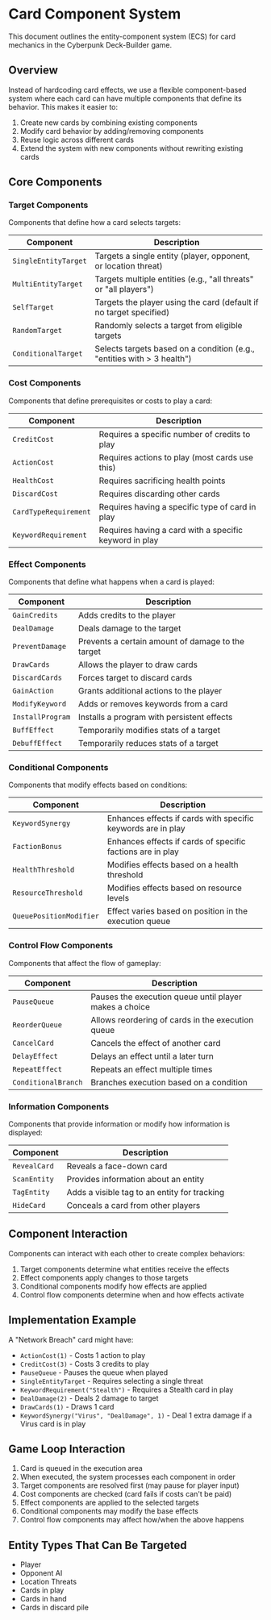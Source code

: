 # Card Component System

This document outlines the entity-component system (ECS) for card mechanics in the Cyberpunk Deck-Builder game.

## Overview

Instead of hardcoding card effects, we use a flexible component-based system where each card can have multiple components that define its behavior. This makes it easier to:

1. Create new cards by combining existing components
2. Modify card behavior by adding/removing components
3. Reuse logic across different cards
4. Extend the system with new components without rewriting existing cards

## Core Components

### Target Components

Components that define how a card selects targets:

| Component | Description |
|-----------|-------------|
| `SingleEntityTarget` | Targets a single entity (player, opponent, or location threat) |
| `MultiEntityTarget` | Targets multiple entities (e.g., "all threats" or "all players") |
| `SelfTarget` | Targets the player using the card (default if no target specified) |
| `RandomTarget` | Randomly selects a target from eligible targets |
| `ConditionalTarget` | Selects targets based on a condition (e.g., "entities with > 3 health") |

### Cost Components

Components that define prerequisites or costs to play a card:

| Component | Description |
|-----------|-------------|
| `CreditCost` | Requires a specific number of credits to play |
| `ActionCost` | Requires actions to play (most cards use this) |
| `HealthCost` | Requires sacrificing health points |
| `DiscardCost` | Requires discarding other cards |
| `CardTypeRequirement` | Requires having a specific type of card in play |
| `KeywordRequirement` | Requires having a card with a specific keyword in play |

### Effect Components

Components that define what happens when a card is played:

| Component | Description |
|-----------|-------------|
| `GainCredits` | Adds credits to the player |
| `DealDamage` | Deals damage to the target |
| `PreventDamage` | Prevents a certain amount of damage to the target |
| `DrawCards` | Allows the player to draw cards |
| `DiscardCards` | Forces target to discard cards |
| `GainAction` | Grants additional actions to the player |
| `ModifyKeyword` | Adds or removes keywords from a card |
| `InstallProgram` | Installs a program with persistent effects |
| `BuffEffect` | Temporarily modifies stats of a target |
| `DebuffEffect` | Temporarily reduces stats of a target |

### Conditional Components

Components that modify effects based on conditions:

| Component | Description |
|-----------|-------------|
| `KeywordSynergy` | Enhances effects if cards with specific keywords are in play |
| `FactionBonus` | Enhances effects if cards of specific factions are in play |
| `HealthThreshold` | Modifies effects based on a health threshold |
| `ResourceThreshold` | Modifies effects based on resource levels |
| `QueuePositionModifier` | Effect varies based on position in the execution queue |

### Control Flow Components

Components that affect the flow of gameplay:

| Component | Description |
|-----------|-------------|
| `PauseQueue` | Pauses the execution queue until player makes a choice |
| `ReorderQueue` | Allows reordering of cards in the execution queue |
| `CancelCard` | Cancels the effect of another card |
| `DelayEffect` | Delays an effect until a later turn |
| `RepeatEffect` | Repeats an effect multiple times |
| `ConditionalBranch` | Branches execution based on a condition |

### Information Components

Components that provide information or modify how information is displayed:

| Component | Description |
|-----------|-------------|
| `RevealCard` | Reveals a face-down card |
| `ScanEntity` | Provides information about an entity |
| `TagEntity` | Adds a visible tag to an entity for tracking |
| `HideCard` | Conceals a card from other players |

## Component Interaction

Components can interact with each other to create complex behaviors:

1. Target components determine what entities receive the effects
2. Effect components apply changes to those targets
3. Conditional components modify how effects are applied
4. Control flow components determine when and how effects activate

## Implementation Example

A "Network Breach" card might have:
- `ActionCost(1)` - Costs 1 action to play
- `CreditCost(3)` - Costs 3 credits to play
- `PauseQueue` - Pauses the queue when played
- `SingleEntityTarget` - Requires selecting a single threat
- `KeywordRequirement("Stealth")` - Requires a Stealth card in play
- `DealDamage(2)` - Deals 2 damage to target
- `DrawCards(1)` - Draws 1 card
- `KeywordSynergy("Virus", "DealDamage", 1)` - Deal 1 extra damage if a Virus card is in play

## Game Loop Interaction

1. Card is queued in the execution area
2. When executed, the system processes each component in order
3. Target components are resolved first (may pause for player input)
4. Cost components are checked (card fails if costs can't be paid)
5. Effect components are applied to the selected targets
6. Conditional components may modify the base effects
7. Control flow components may affect how/when the above happens

## Entity Types That Can Be Targeted

- Player
- Opponent AI
- Location Threats
- Cards in play
- Cards in hand
- Cards in discard pile